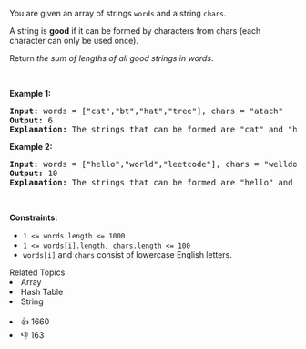 <p>You are given an array of strings <code>words</code> and a string <code>chars</code>.</p>

<p>A string is <strong>good</strong> if it can be formed by characters from chars (each character can only be used once).</p>

<p>Return <em>the sum of lengths of all good strings in words</em>.</p>

<p>&nbsp;</p> 
<p><strong class="example">Example 1:</strong></p>

<pre>
<strong>Input:</strong> words = ["cat","bt","hat","tree"], chars = "atach"
<strong>Output:</strong> 6
<strong>Explanation:</strong> The strings that can be formed are "cat" and "hat" so the answer is 3 + 3 = 6.
</pre>

<p><strong class="example">Example 2:</strong></p>

<pre>
<strong>Input:</strong> words = ["hello","world","leetcode"], chars = "welldonehoneyr"
<strong>Output:</strong> 10
<strong>Explanation:</strong> The strings that can be formed are "hello" and "world" so the answer is 5 + 5 = 10.
</pre>

<p>&nbsp;</p> 
<p><strong>Constraints:</strong></p>

<ul> 
 <li><code>1 &lt;= words.length &lt;= 1000</code></li> 
 <li><code>1 &lt;= words[i].length, chars.length &lt;= 100</code></li> 
 <li><code>words[i]</code> and <code>chars</code> consist of lowercase English letters.</li> 
</ul>

<div><div>Related Topics</div><div><li>Array</li><li>Hash Table</li><li>String</li></div></div><br><div><li>👍 1660</li><li>👎 163</li></div>